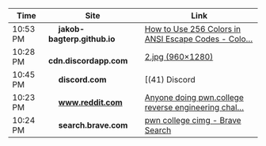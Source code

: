 

<!--ACTIVITY-START-->

| Time | Site | Link |
|------|------|------|
| 10:53 PM | <img src='https://www.google.com/s2/favicons?sz=64&domain=jakob-bagterp.github.io' width='16' height='16'> **jakob-bagterp.github.io** | [How to Use 256 Colors in ANSI Escape Codes - Colo…](https://jakob-bagterp.github.io/colorist-for-python/ansi-escape-codes/extended-256-colors/#sequence-parts) |
| 10:28 PM | <img src='https://www.google.com/s2/favicons?sz=64&domain=cdn.discordapp.com' width='16' height='16'> **cdn.discordapp.com** | [2.jpg (960×1280)](https://cdn.discordapp.com/attachments/1411143493727813685/1418278813342761112/2.jpg?ex=68cd8a93&is=68cc3913&hm=8cd3000e30958baa06bb16a7b9f1795937dd4497a8994308b389d5c901b789b9&) |
| 10:45 PM | <img src='https://www.google.com/s2/favicons?sz=64&domain=discord.com' width='16' height='16'> **discord.com** | [(41) Discord | #core-material-forum | pwn.college](https://discord.com/channels/750635557666816031/1193137652908699668) |
| 10:23 PM | <img src='https://www.google.com/s2/favicons?sz=64&domain=www.reddit.com' width='16' height='16'> **www.reddit.com** | [Anyone doing pwn.college reverse engineering chal…](https://www.reddit.com/r/ExploitDev/comments/1mhngaa/anyone_doing_pwncollege_reverse_engineering/) |
| 10:24 PM | <img src='https://www.google.com/s2/favicons?sz=64&domain=search.brave.com' width='16' height='16'> **search.brave.com** | [pwn college cimg - Brave Search](https://search.brave.com/search?q=pwn+college+cimg&source=desktop) |

<!--ACTIVITY-END-->